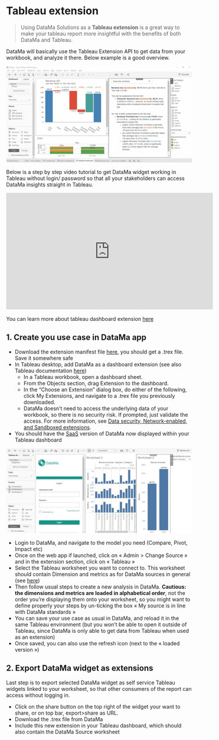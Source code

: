 # Tableau extension

> Using DataMa Solutions as a **Tableau extension** is a great way to make your tableau report more insightful with the benefits of both DataMa and Tableau.



DataMa will basically use the Tableau Extension API to get data from your workbook, and analyze it there. Below example is a good overview.

![tableau_extension](images/Tableau-simplapp-extension.gif)

Below is a step by step video tutorial to get DataMa widget working in Tableau without login/ password so that all your stakeholders can access DataMa insights straight in Tableau.

<iframe width="560" height="315" src="https://www.youtube.com/embed/mgcsAiLLp_8" frameborder="0" allow="accelerometer; autoplay; clipboard-write; encrypted-media; gyroscope; picture-in-picture" allowfullscreen></iframe>

You can learn more about tableau dashboard extension [here](https://help.tableau.com/current/pro/desktop/en-us/dashboard_extensions.html)

## 1. Create you use case in DataMa app

* Download the extension manifest file <a href="https://datama-solutions.github.io/docs//#/zip/solutionsdatama_tableau.zip" target="_blank"> here</a>, you should get a .trex file. Save it somewhere safe
* In Tableau desktop, add DataMa as a dashboard extension (see also Tableau documentation [here](https://help.tableau.com/current/pro/desktop/en-us/dashboard_extensions.htm))
    * In a Tableau workbook, open a dashboard sheet.
    * From the Objects section, drag Extension to the dashboard.
    * In the “Choose an Extension” dialog box, do either of the following, click My Extensions, and navigate to a .trex file you previously downloaded.
    * DataMa doesn’t need to access the underlying data of your workbook, so there is no security risk. If prompted, just validate the access. For more information, see [Data security, Network-enabled, and Sandboxed extensions](https://help.tableau.com/current/pro/desktop/en-us/dashboard_extensions.htm#Data).
* You should have the [SaaS](http://solutions.datama.fr/) version of DataMa now displayed within your Tableau dashboard

![Login-Tableau-extension](images/Login-Tableau-extension.jpg)

* Login to DataMa, and navigate to the model you need (Compare, Pivot, Impact etc)
* Once on the web app if launched, click on « Admin > Change Source » and in the extension section, click on « Tableau »
* Select the Tableau worksheet you want to connect to. This worksheet should contain Dimension and metrics as for DataMa sources in general (see [here](general/admin/input/source.md))
* Then follow usual steps to create a new analysis in DataMa. **Cautious: the dimensions and metrics are loaded in alphabetical order**, not the order you’re displaying them onto your worksheet, so you might want to define properly your steps by un-ticking the box « My source is in line with DataMa standards »
* You can save your use case as usual in DataMa, and reload it in the same Tableau environment (but you won’t be able to open it outside of Tableau, since DataMa is only able to get data from Tableau when used as an extension)
* Once saved, you can also use the refresh icon (next to the « loaded version »)

## 2. Export DataMa widget as extensions

Last step is to export selected DataMa widget as self service Tableau widgets linked to your worksheet, so that other consumers of the report can access without logging in.

* Click on the share button on the top right of the widget your want to share, or on top bar, export>share as URL.
* Download the .trex file from DataMa
* Include this new extension in your Tableau dashboard, which should also contain the DataMa Source worksheet
